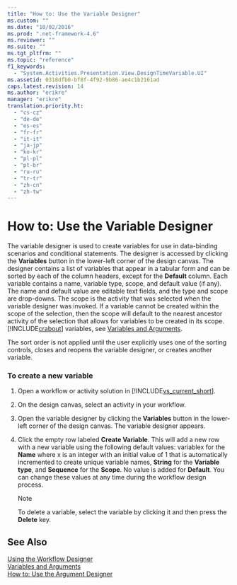 ```yaml
---
title: "How to: Use the Variable Designer"
ms.custom: ""
ms.date: "10/02/2016"
ms.prod: ".net-framework-4.6"
ms.reviewer: ""
ms.suite: ""
ms.tgt_pltfrm: ""
ms.topic: "reference"
f1_keywords: 
  - "System.Activities.Presentation.View.DesignTimeVariable.UI"
ms.assetid: 0318dfb0-bf8f-4f92-9b86-ae4c1b2161ad
caps.latest.revision: 14
ms.author: "erikre"
manager: "erikre"
translation.priority.ht: 
  - "cs-cz"
  - "de-de"
  - "es-es"
  - "fr-fr"
  - "it-it"
  - "ja-jp"
  - "ko-kr"
  - "pl-pl"
  - "pt-br"
  - "ru-ru"
  - "tr-tr"
  - "zh-cn"
  - "zh-tw"
---
```

# How to: Use the Variable Designer
The variable designer is used to create variables for use in data-binding scenarios and conditional statements. The designer is accessed by clicking the **Variables** button in the lower-left corner of the design canvas. The designer contains a list of variables that appear in a tabular form and can be sorted by each of the column headers, except for the **Default** column. Each variable contains a name, variable type, scope, and default value (if any). The name and default value are editable text fields, and the type and scope are drop-downs. The scope is the activity that was selected when the variable designer was invoked. If a variable cannot be created within the scope of the selection, then the scope will default to the nearest ancestor activity of the selection that allows for variables to be created in its scope. [!INCLUDE[crabout](../codequality/includes/crabout_md.md)] variables, see [Variables and Arguments](../Topic/Variables%20and%20Arguments.md).  
  
 The sort order is not applied until the user explicitly uses one of the sorting controls, closes and reopens the variable designer, or creates another variable.  
  
### To create a new variable  
  
1.  Open a workflow or activity solution in [!INCLUDE[vs_current_short](../codequality/includes/vs_current_short_md.md)].  
  
2.  On the design canvas, select an activity in your workflow.  
  
3.  Open the variable designer by clicking the **Variables** button in the lower-left corner of the design canvas. The variable designer appears.  
  
4.  Click the empty row labeled **Create Variable**. This will add a new row with a new variable using the following default values: variablex for the **Name** where x is an integer with an initial value of 1 that is automatically incremented to create unique variable names, **String** for the **Variable type**, and **Sequence** for the **Scope**. No value is added for **Default**. You can change these values at any time during the workflow design process.  
  
    > [!NOTE]
    >  To delete a variable, select the variable by clicking it and then press the **Delete** key.  
  
## See Also  
 [Using the Workflow Designer](../workflowdesigner/using-the-workflow-designer.md)   
 [Variables and Arguments](../Topic/Variables%20and%20Arguments.md)   
 [How to: Use the Argument Designer](../workflowdesigner/how-to--use-the-argument-designer.md)